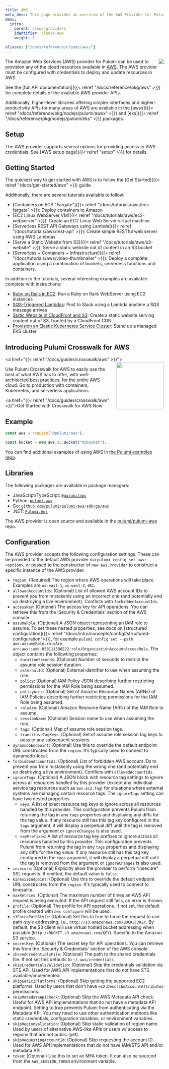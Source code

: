 ```yaml
---
title: AWS
meta_desc: This page provides an overview of the AWS Provider for Pulumi.
menu:
  intro:
    parent: cloud-providers
    identifier: clouds-aws
    weight: 1

aliases: ["/docs/reference/clouds/aws/"]
---
```


<img src="/logos/tech/aws.svg" align="right" class="h-16 px-8 pb-4">

The Amazon Web Services (AWS) provider for Pulumi can be used to provision any of the cloud resources available in [AWS](https://aws.amazon.com/).  The AWS provider must be configured with credentials to deploy and update resources in AWS.

See the [full API documentation]({{< relref "/docs/reference/pkg/aws" >}}) for complete details of the available AWS provider APIs.

Additionally, higher-level libraries offering simpler interfaces and higher-productivity APIs for many areas of AWS are available in the [awsx]({{< relref "/docs/reference/pkg/nodejs/pulumi/awsx" >}}) and [eks]({{< relref "/docs/reference/pkg/nodejs/pulumi/eks" >}}) packages.

## Setup

The AWS provider supports several options for providing access to AWS credentials.  See [AWS setup page]({{< relref "setup" >}}) for details.

## Getting Started

The quickest way to get started with AWS is to follow the [Get Started]({{< relref "/docs/get-started/aws" >}}) guide.

Additionally, there are several tutorials available to follow:

* [Containers on ECS "Fargate"]({{< relref "/docs/tutorials/aws/ecs-fargate" >}}): Deploy containers to Amazon
* [EC2 Linux WebServer VM]({{< relref "/docs/tutorials/aws/ec2-webserver" >}}): Create an EC2 Linux Web Server virtual machine
* [Serverless REST API Gateways using Lambda]({{< relref "/docs/tutorials/aws/rest-api" >}}): Create simple RESTful web server using AWS Lambdas
* [Serve a Static Website from S3]({{< relref "/docs/tutorials/aws/s3-website" >}}): Serve a static website out of content in an S3 bucket
* [Serverless + Containers + Infrastructure]({{< relref "/docs/tutorials/aws/video-thumbnailer" >}}): Deploy a complete  application using a combination of buckets, serverless functions and containers.

In addition to the tutorials, several interesting examples are available complete with instructions:

* [Ruby on Rails in EC2](https://github.com/pulumi/examples/tree/master/aws-ts-ruby-on-rails): Run a Ruby on Rails
    WebServer using EC2 instances
* [SQS-Triggered Lambdas](https://github.com/pulumi/examples/tree/master/aws-js-sqs-slack): Post to Slack using a Lambda
    anytime a SQS message arrives
* [Static Website in CloudFront and S3](https://github.com/pulumi/examples/tree/master/aws-ts-static-website): Create a
    static website serving content out of S3, fronted by a CloudFront CDN
* [Provision an Elastic Kubernetes Service Cluster](https://github.com/pulumi/examples/tree/master/aws-ts-eks): Stand up
    a managed EKS cluster

## Introducing Pulumi Crosswalk for AWS

<a href="{{< relref "/docs/guides/crosswalk/aws" >}}">
    <img src="/images/docs/reference/crosswalk/aws/logo.svg" width="150" align="right" style="margin-left: 16px">
</a>

Use Pulumi Crosswalk for AWS to easily use the best of what AWS has to offer, with
well-architected best practices, for the entire AWS cloud. Go to production
with containers, Kubernetes, and serverless applications.

<a href="{{< relref "/docs/guides/crosswalk/aws" >}}">Get Started with Crosswalk for AWS Now</a>

## Example

```javascript
const aws = require("@pulumi/aws");

const bucket = new aws.s3.Bucket("mybucket");
```

You can find additional examples of using AWS in [the Pulumi examples repo](https://github.com/pulumi/examples).

## Libraries

The following packages are available in package managers:

* JavaScript/TypeScript: [`@pulumi/aws`](https://www.npmjs.com/package/@pulumi/aws)
* Python: [`pulumi-aws`](https://pypi.org/project/pulumi-aws/)
* Go: [`github.com/pulumi/pulumi-aws/sdk/go/aws`](https://github.com/pulumi/pulumi-aws)
* .NET: [`Pulumi.Aws`](https://www.nuget.org/packages/Pulumi.Aws)

The AWS provider is open source and available in the [pulumi/pulumi-aws](https://github.com/pulumi/pulumi-aws) repo.

## Configuration

The AWS provider accepts the following configuration settings.  These can be provided to the default AWS provider via `pulumi config set aws:<option>`, or passed to the constructor of `new aws.Provider` to construct a specific instance of the AWS provider.

* `region`: (Required) The region where AWS operations will take place. Examples are `us-east-1`, `us-west-2`, etc.
* `allowedAccountIds`: (Optional) List of allowed AWS account IDs to prevent you from mistakenly using an incorrect one (and potentially end up destroying a live environment). Conflicts with `forbiddenAccountIds`.
* `accessKey`: (Optional) The access key for API operations. You can retrieve this from the ‘Security & Credentials’ section of the AWS console.
* `assumeRole`: (Optional) A JSON object representing an IAM role to assume.  To set these nested properties, see docs on  [structured configuration]({{< relref "/docs/intro/concepts/config#structured-configuration">}}), for example `pulumi config set --path aws:assumeRole.roleArn arn:aws:iam::058111598222:role/OrganizationAccountAccessRole`.  The object contains the followting properties:
  * `durationSeconds`: (Optional) Number of seconds to restrict the assume role session duration.
  * `externalId`: (Optional) External identifier to use when assuming the role.
  * `policy`: (Optional) IAM Policy JSON describing further restricting permissions for the IAM Role being assumed.
  * `policyArns`: (Optional) Set of Amazon Resource Names (ARNs) of IAM Policies describing further restricting permissions for the IAM Role being assumed.
  * `roleArn`: (Optional) Amazon Resource Name (ARN) of the IAM Role to assume.
  * `sessionName`: (Optional) Session name to use when assuming the role.
  * `tags`: (Optional) Map of assume role session tags.
  * `transitiveTagKeys`: (Optional) Set of assume role session tag keys to pass to any subsequent sessions.
* `dynamodbEndpoint`: (Optional) Use this to override the default endpoint URL constructed from the `region`. It’s typically used to connect to dynamodb-local.
* `forbiddenAccountIds`: (Optional) List of forbidden AWS account IDs to prevent you from mistakenly using the wrong one (and potentially end up destroying a live environment). Conflicts with `allowedAccountIds`.
* `ignoreTags`: (Optional) A JSON block with resource tag settings to ignore across all resources handled by this provider (except any individual service tag resources such as `aws.ec2.Tag`) for situations where external systems are managing certain resource tags. The `ignoreTags` setting can have two nested properties
  * `keys`: A list of exact resource tag keys to ignore across all resources handled by this provider. This configuration prevents Pulumi from returning the tag in any `tags` properties and displaying any diffs for the tag value. If any resource still has this tag key configured in the `tags` argument, it will display a perpetual diff until the tag is removed from the argument or `ignoreChanges` is also used.
  * `keyPrefixes`: A list of resource tag key prefixes to ignore across all resources handled by this provider. This configuration prevents Pulumi from returning the tag in any `tags` properties and displaying any diffs for the tag value. If any resource still has this tag key configured in the `tags` argument, it will display a perpetual diff until the tag is removed from the argument or `ignoreChanges` is also used.
* `insecure`: (Optional) Explicitly allow the provider to perform "insecure" SSL requests. If omitted, the default value is `false`.
* `kinesisEndpoint`: (Optional) Use this to override the default endpoint URL constructed from the `region`. It's typically used to connect to kinesalite.
* `maxRetries`: (Optional) The maximum number of times an AWS API request is being executed. If the API request still fails, an error is thrown.
* `profile`: (Optional) The profile for API operations. If not set, the default profile created with `aws configure` will be used.
* `s3ForcePathStyle`: (Optional) Set this to true to force the request to use path-style addressing, i.e., `http://s3.amazonaws.com/BUCKET/KEY`. By default, the S3 client will use virtual hosted bucket addressing when possible (`http://BUCKET.s3.amazonaws.com/KEY`). Specific to the Amazon S3 service.
* `secretKey`: (Optional) The secret key for API operations. You can retrieve this from the 'Security & Credentials' section of the AWS console.
* `sharedCredentialsFile`: (Optional) The path to the shared credentials file. If not set this defaults to `~/.aws/credentials`.
* `skipCredentialsValidation`: (Optional) Skip the credentials validation via STS API. Used for AWS API implementations that do not have STS available/implemented.
* `skipGetEc2Platforms`: (Optional) Skip getting the supported EC2 platforms. Used by users that don't have `ec2:DescribeAccountAttributes` permissions.
* `skipMetadataApiCheck`: (Optional) Skip the AWS Metadata API check. Useful for AWS API implementations that do not have a metadata API endpoint. Setting to true prevents Pulumi from authenticating via the Metadata API. You may need to use other authentication methods like static credentials, configuration variables, or environment variables.
* `skipRegionValidation`: (Optional) Skip static validation of region name. Used by users of alternative AWS-like APIs or users w/ access to regions that are not public (yet).
* `skipRequestingAccountId`: (Optional) Skip requesting the account ID. Used for AWS API implementations that do not have IAM/STS API and/or metadata API.
* `token`: (Optional) Use this to set an MFA token. It can also be sourced from the `AWS_SESSION_TOKEN` environment variable.
